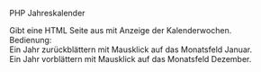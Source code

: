 PHP Jahreskalender

Gibt eine HTML Seite aus mit Anzeige der Kalenderwochen.  
Bedienung:  
  Ein Jahr zurückblättern mit Mausklick auf das Monatsfeld Januar.  
  Ein Jahr vorblättern mit Mausklick auf das Monatsfeld Dezember.  
